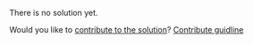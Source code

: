 
There is no solution yet.

Would you like to [contribute to the solution](https://github.com/BFEdev/BFE.dev-solutions/blob/main/question/var-vs-let-vs-const_en.md)? [Contribute guidline](https://github.com/BFEdev/BFE.dev-solutions#how-to-contribute)
